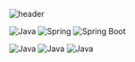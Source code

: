 ![header](https://capsule-render.vercel.app/api?type=Waving&color=timeGradient&height=300&section=header&text=Bok's&fontSize=65&desc=Do%20The%20Best%20All%20The%20Time&animation=fadeIn)

<span><img alt="Java" src ="https://img.shields.io/badge/Java-89a5ea.svg?&style=for-the-badge&logo=Java&logoColor=white"/></span>
<span><img alt="Spring" src ="https://img.shields.io/badge/Spring-66FF66.svg?&style=for-the-badge&logo=Spring&logoColor=white"/></span>
<span><img alt="Spring Boot" src ="https://img.shields.io/badge/Spring Boot-66FF66.svg?&style=for-the-badge&logo=Spring Boot&logoColor=white"/></span>


<img alt="Java" src ="https://img.shields.io/badge/Java-89a5ea.svg?&style=for-the-badge&logo=Java&logoColor=white"/>
<img alt="Java" src ="https://img.shields.io/badge/Java-89a5ea.svg?&style=for-the-badge&logo=Java&logoColor=white"/>
<img alt="Java" src ="https://img.shields.io/badge/Java-89a5ea.svg?&style=for-the-badge&logo=Java&logoColor=white"/>


<!--
**nashs789/nashs789** is a ✨ _special_ ✨ repository because its `README.md` (this file) appears on your GitHub profile.

Here are some ideas to get you started:

- 🔭 I’m currently working on ...
- 🌱 I’m currently learning ...
- 👯 I’m looking to collaborate on ...
- 🤔 I’m looking for help with ...
- 💬 Ask me about ...
- 📫 How to reach me: ...
- 😄 Pronouns: ...
- ⚡ Fun fact: ...
-->

